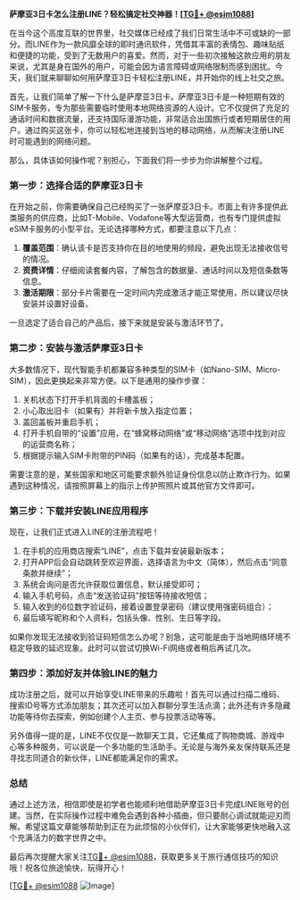 **萨摩亚3日卡怎么注册LINE？轻松搞定社交神器！[[TG💪+ @esim1088](https://t.me/s/esim1088)]**

在当今这个高度互联的世界里，社交媒体已经成了我们日常生活中不可或缺的一部分。而LINE作为一款风靡全球的即时通讯软件，凭借其丰富的表情包、趣味贴纸和便捷的功能，受到了无数用户的喜爱。然而，对于一些初次接触这款应用的朋友来说，尤其是身在国外的用户，可能会因为语言障碍或网络限制而感到困扰。今天，我们就来聊聊如何用萨摩亚3日卡轻松注册LINE，并开始你的线上社交之旅。

首先，让我们简单了解一下什么是萨摩亚3日卡。萨摩亚3日卡是一种短期有效的SIM卡服务，专为那些需要临时使用本地网络资源的人设计。它不仅提供了充足的通话时间和数据流量，还支持国际漫游功能，非常适合出国旅行或者短期居住的用户。通过购买这张卡，你可以轻松地连接到当地的移动网络，从而解决注册LINE时可能遇到的网络问题。

那么，具体该如何操作呢？别担心，下面我们将一步步为你讲解整个过程。

### 第一步：选择合适的萨摩亚3日卡

在开始之前，你需要确保自己已经购买了一张萨摩亚3日卡。市面上有许多提供此类服务的供应商，比如T-Mobile、Vodafone等大型运营商，也有专门提供虚拟eSIM卡服务的小型平台。无论选择哪种方式，都要注意以下几点：

1. **覆盖范围**：确认该卡是否支持你在目的地使用的频段，避免出现无法接收信号的情况。
2. **资费详情**：仔细阅读套餐内容，了解包含的数据量、通话时间以及短信条数等信息。
3. **激活期限**：部分卡片需要在一定时间内完成激活才能正常使用，所以建议尽快安装并设置好设备。

一旦选定了适合自己的产品后，接下来就是安装与激活环节了。

### 第二步：安装与激活萨摩亚3日卡

大多数情况下，现代智能手机都兼容多种类型的SIM卡（如Nano-SIM、Micro-SIM），因此更换起来非常方便。以下是通用的操作步骤：

1. 关机状态下打开手机背面的卡槽盖板；
2. 小心取出旧卡（如果有）并将新卡放入指定位置；
3. 盖回盖板并重启手机；
4. 打开手机自带的“设置”应用，在“蜂窝移动网络”或“移动网络”选项中找到对应的运营商名称；
5. 根据提示输入SIM卡附带的PIN码（如果有的话），完成基本配置。

需要注意的是，某些国家和地区可能要求额外验证身份信息以防止欺诈行为。如果遇到这种情况，请按照屏幕上的指示上传护照照片或其他官方文件即可。

### 第三步：下载并安装LINE应用程序

现在，让我们正式进入LINE的注册流程吧！

1. 在手机的应用商店搜索“LINE”，点击下载并安装最新版本；
2. 打开APP后会自动跳转至欢迎界面，选择语言为中文（简体），然后点击“同意条款并继续”；
3. 系统会询问是否允许获取位置信息，默认接受即可；
4. 输入手机号码，点击“发送验证码”按钮等待接收短信；
5. 输入收到的6位数字验证码，接着设置登录密码（建议使用强密码组合）；
6. 最后填写昵称和个人资料，包括头像、性别、生日等字段。

如果你发现无法接收到验证码短信怎么办呢？别急，这可能是由于当地网络环境不稳定导致的延迟现象。此时可以尝试切换Wi-Fi网络或者稍后再试几次。

### 第四步：添加好友并体验LINE的魅力

成功注册之后，就可以开始享受LINE带来的乐趣啦！首先可以通过扫描二维码、搜索ID号等方式添加朋友；其次还可以加入群聊分享生活点滴；此外还有许多隐藏功能等待你去探索，例如创建个人主页、参与投票活动等等。

另外值得一提的是，LINE不仅仅是一款聊天工具，它还集成了购物商城、游戏中心等多种服务，可以说是一个多功能的生活助手。无论是与海外亲友保持联系还是寻找志同道合的新伙伴，LINE都能满足你的需求。

### 总结

通过上述方法，相信即使是初学者也能顺利地借助萨摩亚3日卡完成LINE账号的创建。当然，在实际操作过程中难免会遇到各种小插曲，但只要耐心调试就能迎刃而解。希望这篇文章能够帮助到正在为此烦恼的小伙伴们，让大家能够更快地融入这个充满活力的数字世界之中。

最后再次提醒大家关注[TG💪+ @esim1088](https://t.me/s/esim1088)，获取更多关于旅行通信技巧的知识哦！祝各位旅途愉快，玩得开心！

[[TG💪+ @esim1088](https://t.me/s/esim1088) ![Image](https://i.postimg.cc/4NQfJmqS/Snipaste-2025-05-13-00-14-12.png)]